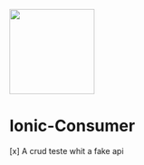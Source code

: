 <img src="https://user-images.githubusercontent.com/43099313/123147009-ecbb0700-d434-11eb-9fbe-5febfd851655.png" width=150px></img>

# Ionic-Consumer
[x] A crud teste whit a fake api
